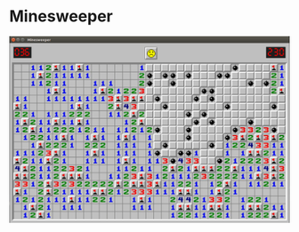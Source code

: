 # Minesweeper

![alt text](https://github.com/laurenttainturier/Minesweeper/blob/master/doc/images/Minesweeper.png)
